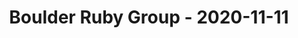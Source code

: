 ---
layout: post
title: Boulder Ruby Group - 2020-11-11
datetime: '2020-11-11T17:30:00-07:00'
name: Boulder Ruby Group
external_url: https://www.meetup.com/boulder_ruby_group/events/fzqshrybcpbpb/
online_event: true
year_month: 2020-11
---